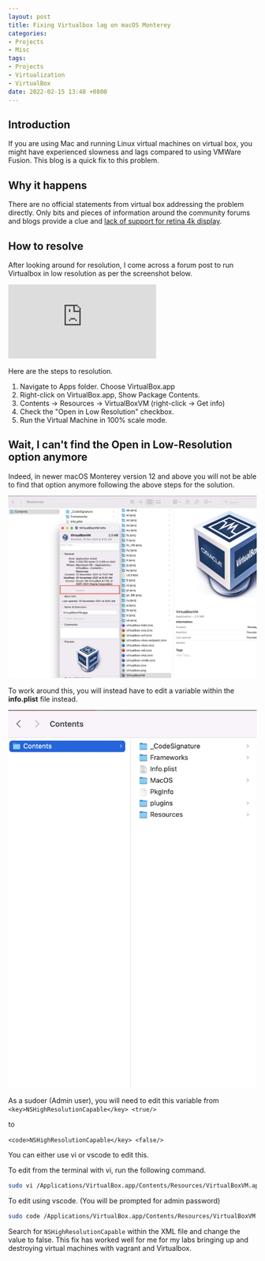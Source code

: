 ```yaml
---
layout: post
title: Fixing Virtualbox lag on macOS Monterey
categories:
- Projects
- Misc
tags:
- Projects
- Virtualization
- VirtualBox
date: 2022-02-15 13:48 +0800
---
```

## Introduction

If you are using Mac and running Linux virtual machines on virtual box, you might have experienced slowness and lags compared to using VMWare Fusion. This blog is a quick fix to this problem.

## Why it happens

There are no official statements from virtual box addressing the problem directly. Only bits and pieces of information around the community forums and blogs provide a clue and [lack of support for retina 4k display](https://forums.virtualbox.org/viewtopic.php?f=8&t=90446).

## How to resolve

After looking around for resolution, I come across a forum post to run Virtualbox in low resolution as per the screenshot below.

![Virtualbox forum](https://forums.virtualbox.org/download/file.php?id=37813)

Here are the steps to resolution.

1. Navigate to Apps folder. Choose VirtualBox.app
2. Right-click on VirtualBox.app, Show Package Contents.
3. Contents -> Resources -> VirtualBoxVM (right-click -> Get info)
4. Check the "Open in Low Resolution" checkbox.
5. Run the Virtual Machine in 100% scale mode.

## Wait, I can't find the Open in Low-Resolution option anymore

Indeed, in newer macOS Monterey version 12 and above you will not be able to find that option anymore following the above steps for the solution.

![No resolution option](/assets/img/blogImages/noOption.png)

To work around this, you will instead have to edit a variable within the **info.plist** file instead.

![info.plist location](/assets/img/blogImages/infoPlist.png)

As a sudoer (Admin user), you will need to edit this variable from
`<key>NSHighResolutionCapable</key> <true/>`

to

`<code>NSHighResolutionCapable</key> <false/>`

You can either use vi or vscode to edit this.

To edit from the terminal with vi, run the following command.

```bash
sudo vi /Applications/VirtualBox.app/Contents/Resources/VirtualBoxVM.app/Contents/Info.plist
```

To edit using vscode. (You will be prompted for admin password)

```bash
sudo code /Applications/VirtualBox.app/Contents/Resources/VirtualBoxVM.app/Contents/Info.plist
```

Search for `NSHighResolutionCapable` within the XML file and change the value to false. This fix has worked well for me for my labs bringing up and destroying virtual machines with vagrant and Virtualbox.
